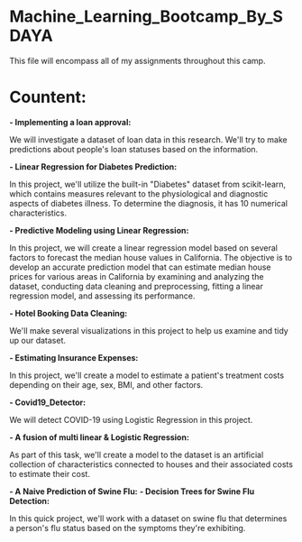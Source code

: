 # Machine_Learning_Bootcamp_By_SDAYA
This file will encompass all of my assignments throughout this camp.

# Countent:
**- Implementing a loan approval:** <br>
   
   We will investigate a dataset of loan data in this research. We'll try to make predictions about people's loan statuses based on the information.
    
**- Linear Regression for Diabetes Prediction:**  <br>
    
   In this project, we'll utilize the built-in "Diabetes" dataset from scikit-learn, which contains measures relevant to the physiological and diagnostic aspects of diabetes illness. To determine the diagnosis, it has 10 numerical characteristics.

**- Predictive Modeling using Linear Regression:** <be>
   
   In this project, we will create a linear regression model based on several factors to forecast the median house values in California. The objective is to develop an accurate prediction model that can estimate median house prices for various areas in California by examining and analyzing the dataset, conducting data cleaning and preprocessing, fitting a linear regression model, and assessing its performance.

**- Hotel Booking Data Cleaning:** <be>

  We'll make several visualizations in this project to help us examine and tidy up our dataset.

**- Estimating Insurance Expenses:** <be>

  In this project, we'll create a model to estimate a patient's treatment costs depending on their age, sex, BMI, and other factors.

**- Covid19_Detector:** <be>

  We will detect COVID-19 using Logistic Regression in this project.

**- A fusion of multi linear & Logistic Regression:** <be>

  As part of this task, we'll create a model to the dataset is an artificial collection of characteristics connected to houses and their associated costs to estimate their cost.

**- A Naive Prediction of Swine Flu:** <be>
**- Decision Trees for Swine Flu Detection:** <be>

  In this quick project, we'll work with a dataset on swine flu that determines a person's flu status based on the symptoms they're exhibiting.
  

